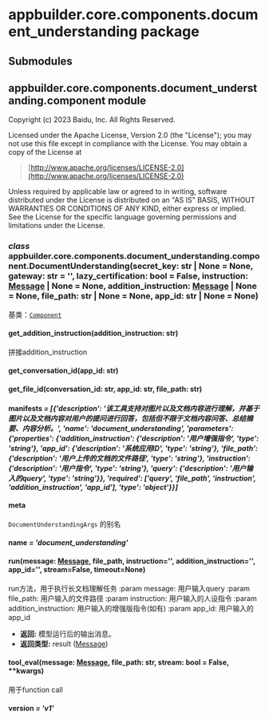 # appbuilder.core.components.document_understanding package

## Submodules

## appbuilder.core.components.document_understanding.component module

Copyright (c) 2023 Baidu, Inc. All Rights Reserved.

Licensed under the Apache License, Version 2.0 (the "License");
you may not use this file except in compliance with the License.
You may obtain a copy of the License at

> [http://www.apache.org/licenses/LICENSE-2.0](http://www.apache.org/licenses/LICENSE-2.0)

Unless required by applicable law or agreed to in writing, software
distributed under the License is distributed on an "AS IS" BASIS,
WITHOUT WARRANTIES OR CONDITIONS OF ANY KIND, either express or implied.
See the License for the specific language governing permissions and
limitations under the License.

### *class* appbuilder.core.components.document_understanding.component.DocumentUnderstanding(secret_key: str | None = None, gateway: str = '', lazy_certification: bool = False, instruction: [Message](appbuilder.core.md#appbuilder.core.message.Message) | None = None, addition_instruction: [Message](appbuilder.core.md#appbuilder.core.message.Message) | None = None, file_path: str | None = None, app_id: str | None = None)

基类：[`Component`](appbuilder.core.md#appbuilder.core.component.Component)

#### get_addition_instruction(addition_instruction: str)

拼接addition_instruction

#### get_conversation_id(app_id: str)

#### get_file_id(conversation_id: str, app_id: str, file_path: str)

#### manifests *= [{'description': '该工具支持对图片以及文档内容进行理解，并基于图片以及文档内容对用户的提问进行回答，包括但不限于文档内容问答、总结摘要、内容分析。', 'name': 'document_understanding', 'parameters': {'properties': {'addition_instruction': {'description': '用户增强指令', 'type': 'string'}, 'app_id': {'description': '系统应用ID', 'type': 'string'}, 'file_path': {'description': '用户上传的文档的文件路径', 'type': 'string'}, 'instruction': {'description': '用户指令', 'type': 'string'}, 'query': {'description': '用户输入的query', 'type': 'string'}}, 'required': ['query', 'file_path', 'instruction', 'addition_instruction', 'app_id'], 'type': 'object'}}]*

#### meta

`DocumentUnderstandingArgs` 的别名

#### name *= 'document_understanding'*

#### run(message: [Message](appbuilder.core.md#appbuilder.core.message.Message), file_path, instruction='', addition_instruction='', app_id='', stream=False, timeout=None)

run方法，用于执行长文档理解任务
:param message: 用户输入query
:param file_path: 用户输入的文件路径
:param instruction: 用户输入的人设指令
:param addition_instruction: 用户输入的增强版指令(如有)
:param app_id: 用户输入的app_id

* **返回:**
  模型运行后的输出消息。
* **返回类型:**
  result ([Message](appbuilder.core.md#appbuilder.core.message.Message))

#### tool_eval(message: [Message](appbuilder.core.md#appbuilder.core.message.Message), file_path: str, stream: bool = False, \*\*kwargs)

用于function call

#### version *= 'v1'*
